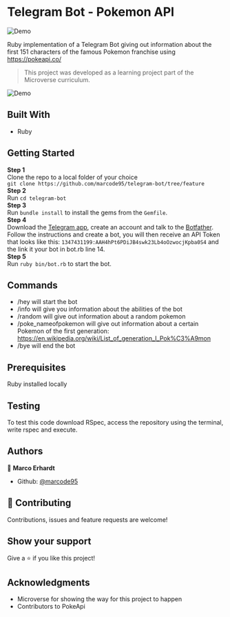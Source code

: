 # Telegram Bot - Pokemon API

![Demo](https://www.pokewiki.de/images/thumb/6/6c/Sugimori_025.png/250px-Sugimori_025.png)

Ruby implementation of a Telegram Bot giving out information about the first 151 characters of the famous Pokemon franchise using https://pokeapi.co/ 

> This project was developed as a learning project part of the Microverse curriculum.

![Demo](https://media.giphy.com/media/qP7w0NhZvs62YUtpdC/giphy.gif)

## Built With

- Ruby

## Getting Started

**Step 1**<br>
Clone the repo to a local folder of your choice <br>
`git clone https://github.com/marcode95/telegram-bot/tree/feature`<br>
**Step 2**<br>
Run `cd telegram-bot`<br>
**Step 3**<br>
Run `bundle install` to install the gems from the `Gemfile`.<br>
**Step 4**<br>
Download the [Telegram app](https://desktop.telegram.org/), create an account and talk to the [Botfather](https://t.me/botfather). Follow the instructions and create a bot, you will then receive an API Token that looks like this: `1347431199:AAH4hPt6PDiJB4swk23Lb4oOzwocjKpba0S4` and the link it your bot in bot.rb line 14.<br>
**Step 5**<br>
Run `ruby bin/bot.rb` to start the bot.<br>


## Commands

- /hey will start the bot
- /info will give you information about the abilities of the bot
- /random will give out information about a random pokemon
- /poke_nameofpokemon will give out information about a certain Pokemon of the first generation: https://en.wikipedia.org/wiki/List_of_generation_I_Pok%C3%A9mon
- /bye will end the bot

## Prerequisites

Ruby installed locally

## Testing

To test this code download RSpec, access the repository using the terminal, write rspec and execute.

## Authors

👤 **Marco Erhardt**

- Github: [@marcode95](https://github.com/marcode95)


## 🤝 Contributing

Contributions, issues and feature requests are welcome!

## Show your support

Give a ⭐️ if you like this project!

## Acknowledgments

- Microverse for showing the way for this project to happen
- Contributors to PokeApi